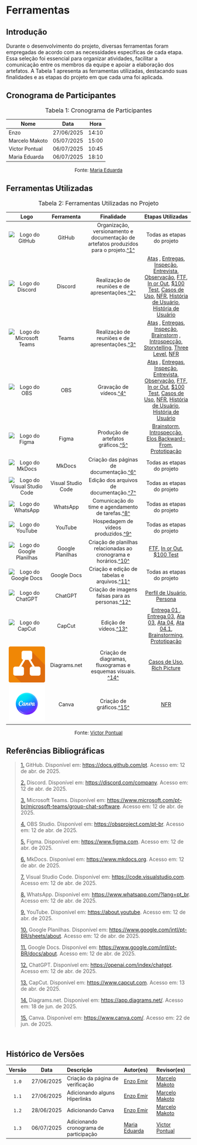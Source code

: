 # Ferramentas

## Introdução 

Durante o desenvolvimento do projeto, diversas ferramentas foram empregadas de acordo com as necessidades específicas de cada etapa. Essa seleção foi essencial para organizar atividades, facilitar a comunicação entre os membros da equipe e apoiar a elaboração dos artefatos. A Tabela 1 apresenta as ferramentas utilizadas, destacando suas finalidades e as etapas do projeto em que cada uma foi aplicada.

## Cronograma de Participantes

<font size="3"><p style="text-align: center">Tabela 1: Cronograma de Participantes</p></font>

<div align="center">

<table>
  <thead>
    <tr>
      <th>Nome</th>
      <th>Data</th>
      <th>Hora</th>
    </tr>
  </thead>
  <tbody>
    <tr>
      <td>Enzo</td>
      <td>27/06/2025</td>
      <td>14:10</td>
    </tr>
    <tr>
      <td>Marcelo Makoto</td>
      <td>05/07/2025</td>
      <td>15:00</td>
    </tr>
    <tr>
      <td>Victor Pontual</td>
      <td>06/07/2025</td>
      <td>10:45</td>
    </tr>
    <tr>
      <td>Maria Eduarda</td>
      <td>06/07/2025</td>
      <td>18:10</td>
    </tr>
  </tbody>
</table>

</div>

<font size="2"><p style="text-align: center">Fonte: [Maria Eduarda](https://github.com/dudaa28) </p></font>

## Ferramentas Utilizadas

<font size="3"><p style="text-align: center">Tabela 2: Ferramentas Utilizadas no Projeto</p></font>

| Logo | Ferramenta | Finalidade | Etapas Utilizadas |
| :-: | :-: | :-: | :-: |
| ![Logo do GitHub](../assets/ferramentas/github.png) | GitHub | Organização, versionamento e documentação de artefatos produzidos para o projeto.<a id="anchor_1" href="#FRM1">^1^</a> | Todas as etapas do projeto |
| ![Logo do Discord](../assets/ferramentas/discord.png) | Discord | Realização de reuniões e de apresentações.<a id="anchor_2" href="#FRM2">^2^</a>| <a href = https://requisitos-de-software.github.io/2025.1-FGTS/atas/ata_07_04/#tema3>Atas</a> , <a href = https://requisitos-de-software.github.io/2025.1-FGTS/Entregas/Entrega-1/#tema3>Entregas</a>, <a href = https://requisitos-de-software.github.io/2025.1-FGTS/Inspecao/Introducao/#tabela-de-conteudos#tema3>Inspeção</a>, <a href = https://requisitos-de-software.github.io/2025.1-FGTS/Elicitacao/Tecnicas-de-Elicitacao/Entrevista/#tema3>Entrevista</a>, <a href = https://requisitos-de-software.github.io/2025.1-FGTS/Elicitacao/Tecnicas-de-Elicitacao/Observacao/#tema3>Observação</a>, <a href = https://requisitos-de-software.github.io/2025.1-FGTS/Elicitacao/Tecnicas-de-Priorizacao/First-Things-First/#tema3>FTF</a>, <a href = https://requisitos-de-software.github.io/2025.1-FGTS/Elicitacao/Tecnicas-de-Priorizacao/In-or-Out/#tema3>In or Out</a>, <a href = https://requisitos-de-software.github.io/2025.1-FGTS/Elicitacao/Tecnicas-de-Priorizacao/100-Test//#tema3>$100 Test</a>, <a href = https://requisitos-de-software.github.io/2025.1-FGTS/Modelagem-I/Diagrama/#tema3>Casos de Uso</a>, <a href = https://requisitos-de-software.github.io/2025.1-FGTS/Modelagem-II/NFR-Framework/#tema3>NFR</a>, <a href = https://requisitos-de-software.github.io/2025.1-FGTS/Modelagem-II/Historias-De-Usuario/#tema3>História de Usuário</a>, <a href = https://requisitos-de-software.github.io/2025.1-FGTS/Modelagem-II/Product-Backlog/#validacao#tema3>História de Usuário</a>   |
| ![Logo do Microsoft Teams](../assets/ferramentas/teams.png) | Teams | Realização de reuniões e de apresentações.<a id="anchor_2" href="#FRM2">^3^</a>| <a href = https://requisitos-de-software.github.io/2025.1-FGTS/atas/ata_07_04/#tema3>Atas</a> , <a href = https://requisitos-de-software.github.io/2025.1-FGTS/Entregas/Entrega-1/#tema3>Entregas</a>, <a href =  https://requisitos-de-software.github.io/2025.1-FGTS/Inspecao/Introducao/#tabela-de-conteudos#tema3>Inspeção</a>, <a href = https://requisitos-de-software.github.io/2025.1-FGTS/Inspecao/Introducao/#tabela-de-conteudos#tema3>Brainstorm</a> , <a href = https://requisitos-de-software.github.io/2025.1-FGTS/Elicitacao/Tecnicas-de-Elicitacao/Introspeccao/#tema3>Introspecção</a>, <a href = https://requisitos-de-software.github.io/2025.1-FGTS/Elicitacao/Tecnicas-de-Elicitacao/Storytelling/#tema3>Storytelling</a>, <a href = https://requisitos-de-software.github.io/2025.1-FGTS/Elicitacao/Tecnicas-de-Priorizacao/Three-Level-Scale/#tema3>Three Level</a>, <a href = https://requisitos-de-software.github.io/2025.1-FGTS/Modelagem-II/NFR-Framework/#tema3>NFR</a>      |
| ![Logo do OBS](../assets/ferramentas/obs.png) | OBS | Gravação de vídeos.<a id="anchor_1" href="#FRM1">^4^</a> | <a href = https://requisitos-de-software.github.io/2025.1-FGTS/atas/ata_07_04/#tema3>Atas</a> , <a href = https://requisitos-de-software.github.io/2025.1-FGTS/Entregas/Entrega-1/#tema3>Entregas</a>, <a href = https://requisitos-de-software.github.io/2025.1-FGTS/Inspecao/Introducao/#tabela-de-conteudos#tema3>Inspeção</a>, <a href = https://requisitos-de-software.github.io/2025.1-FGTS/Elicitacao/Tecnicas-de-Elicitacao/Entrevista/#tema3>Entrevista</a>, <a href = https://requisitos-de-software.github.io/2025.1-FGTS/Elicitacao/Tecnicas-de-Elicitacao/Observacao/#tema3>Observação</a>, <a href = https://requisitos-de-software.github.io/2025.1-FGTS/Elicitacao/Tecnicas-de-Priorizacao/First-Things-First/#tema3>FTF</a>, <a href = https://requisitos-de-software.github.io/2025.1-FGTS/Elicitacao/Tecnicas-de-Priorizacao/In-or-Out/#tema3>In or Out</a>, <a href = https://requisitos-de-software.github.io/2025.1-FGTS/Elicitacao/Tecnicas-de-Priorizacao/100-Test//#tema3>$100 Test</a>, <a href = https://requisitos-de-software.github.io/2025.1-FGTS/Modelagem-I/Diagrama/#tema3>Casos de Uso</a>, <a href = https://requisitos-de-software.github.io/2025.1-FGTS/Modelagem-II/NFR-Framework/#tema3>NFR</a>, <a href = https://requisitos-de-software.github.io/2025.1-FGTS/Modelagem-II/Historias-De-Usuario/#tema3>História de Usuário</a>, <a href = https://requisitos-de-software.github.io/2025.1-FGTS/Modelagem-II/Product-Backlog/#validacao#tema3>História de Usuário</a>   |          
| ![Logo do Figma](../assets/ferramentas/figma.png) | Figma | Produção de artefatos gráficos.<a id="anchor_3" href="#FRM3">^5^</a> |  <a href = https://requisitos-de-software.github.io/2025.1-FGTS/Inspecao/Introducao/#tabela-de-conteudos#tema3>Brainstorm</a>, <a href = https://requisitos-de-software.github.io/2025.1-FGTS/Elicitacao/Tecnicas-de-Elicitacao/Introspeccao/#tema3>Introspecção</a>, <a href = https://requisitos-de-software.github.io/2025.1-FGTS/Pos-Rastreabilidade/Elos-Backward-From/#tema3>Elos Backward-From</a>, <a href = https://requisitos-de-software.github.io/2025.1-FGTS/Validacao/Prototipacao/#tema3>Prototipação</a>  |
| ![Logo do MkDocs](../assets/ferramentas/mkdocs.png) | MkDocs | Criação das páginas de documentação.<a id="anchor_4" href="#FRM4">^6^</a> | Todas as etapas do projeto |
| ![Logo do Visual Studio Code](../assets/ferramentas/vscode.png) | Visual Studio Code | Edição dos arquivos de documentação.<a id="anchor_5" href="#FRM5">^7^</a> | Todas as etapas do projeto  |
| ![Logo do WhatsApp](../assets/ferramentas/whatsapp.png) | WhatsApp | Comunicação do time e agendamento de tarefas.<a id="anchor_6" href="#FRM6">^8^</a> | Todas as etapas do projeto |
| ![Logo do YouTube](../assets/ferramentas/youtube.png) | YouTube | Hospedagem de vídeos produzidos.<a id="anchor_7" href="#FRM7">^9^</a> | Todas as etapas do projeto |
| ![Logo do Google Planilhas](../assets/ferramentas/gsheets.png) | Google Planilhas | Criação de planilhas relacionadas ao cronograma e horários.<a id="anchor_8" href="#FRM8">^10^</a> | <a href = https://requisitos-de-software.github.io/2025.1-FGTS/Elicitacao/Tecnicas-de-Priorizacao/First-Things-First/#tema3>FTF</a>, <a href = https://requisitos-de-software.github.io/2025.1-FGTS/Elicitacao/Tecnicas-de-Priorizacao/In-or-Out/#tema3>In or Out</a>, <a href = https://requisitos-de-software.github.io/2025.1-FGTS/Elicitacao/Tecnicas-de-Priorizacao/100-Test//#tema3>$100 Test</a>  |
| ![Logo do Google Docs](../assets/ferramentas/gdocs.png) | Google Docs | Criação e edição de tabelas e arquivos.<a id="anchor_9" href="#FRM9">^11^</a>| Todas as etapas do projeto |
| ![Logo do ChatGPT](../assets/ferramentas/chatgpt.png) | ChatGPT | Criação de imagens falsas para as personas.<a id="anchor_12" href="#FRM10">^12^</a> | <a href = https://requisitos-de-software.github.io/2025.1-FGTS/Elicitacao/Perfil-de-Usuario/#tema3>Perfil de Usuário</a>, <a href = https://requisitos-de-software.github.io/2025.1-FGTS/Elicitacao/Definicao-de-Personas/#tema3>Persona</a>   |
| ![Logo do CapCut](../assets/ferramentas/capcut.png) | CapCut | Edição de vídeos.<a id="anchor_13" href="#FRM11">^13^</a>  |<a href = https://requisitos-de-software.github.io/2025.1-FGTS/Entregas/Entrega-1/#tema3>Entrega 01 </a>, <a href = https://requisitos-de-software.github.io/2025.1-FGTS/Entregas/Entrega-3/#tema3>Entrega 03</a>, <a href = https://requisitos-de-software.github.io/2025.1-FGTS/atas/ata_25_04/#tema3>Ata 03</a>, <a href = https://requisitos-de-software.github.io/2025.1-FGTS/atas/ata_01_05/#tema3>Ata 04</a>, <a href = https://requisitos-de-software.github.io/2025.1-FGTS/atas/ata_02_05/#tema3>Ata 04.1</a>, <a href = https://requisitos-de-software.github.io/2025.1-FGTS/Elicitacao/Tecnicas-de-Elicitacao/Brainstorming/#tema3>Brainstorming</a>, <a href = https://requisitos-de-software.github.io/2025.1-FGTS/Validacao/Prototipacao/#tema3>Prototipação</a>|
| ![Logo do diagrams.net](../assets/ferramentas/diagrams-net.png) | Diagrams.net | Criação de diagramas, fluxogramas e esquemas visuais. <a id="anchor_13" href="#FRM12">^14^</a> | <a href = https://requisitos-de-software.github.io/2025.1-FGTS/Modelagem-I/Diagrama/#tema3>Casos de Uso</a>, <a href = https://requisitos-de-software.github.io/2025.1-FGTS/Pre-Rastreabilidade/Rich-Picture/#tema3>Rich Picture</a> |
| ![Logo do Canva](../assets/ferramentas/Canva-Logo.png) | Canva | Criação de gráficos.<a id="anchor_13" href="#FRM15">^15^</a> | <a href = https://requisitos-de-software.github.io/2025.1-FGTS/Modelagem-II/NFR-Framework/#tema3>NFR</a>


<p style="text-align: center; font-size: 10pt;">Fonte: <a href="https://github.com/VictorPontual">Victor Pontual</a></p>


## Referências Bibliográficas

><a id="FRM1" href="#anchor_1">1.</a> GitHub. Disponível em: https://docs.github.com/pt. Acesso em: 12 de abr. de 2025.
>
><a id="FRM2" href="#anchor_2">2.</a> Discord. Disponível em: https://discord.com/company. Acesso em: 12 de abr. de 2025.
>
><a id="FRM3" href="#anchor_3">3.</a> Microsoft Teams. Disponível em: https://www.microsoft.com/pt-br/microsoft-teams/group-chat-software. Acesso em: 12 de abr. de 2025.
>
><a id="FRM4" href="#anchor_4">4.</a> OBS Studio. Disponível em: https://obsproject.com/pt-br. Acesso em: 12 de abr. de 2025.
>
><a id="FRM5" href="#anchor_5">5.</a> Figma. Disponível em: https://www.figma.com. Acesso em: 12 de abr. de 2025.
>
><a id="FRM6" href="#anchor_6">6.</a> MkDocs. Disponível em: https://www.mkdocs.org. Acesso em: 12 de abr. de 2025.
>
><a id="FRM7" href="#anchor_7">7.</a> Visual Studio Code. Disponível em: https://code.visualstudio.com. Acesso em: 12 de abr. de 2025.
>
><a id="FRM8" href="#anchor_8">8.</a> WhatsApp. Disponível em: https://www.whatsapp.com/?lang=pt_br. Acesso em: 12 de abr. de 2025.
>
><a id="FRM9" href="#anchor_9">9.</a> YouTube. Disponível em: https://about.youtube. Acesso em: 12 de abr. de 2025.
>
><a id="FRM10" href="#anchor_10">10.</a> Google Planilhas. Disponível em: https://www.google.com/intl/pt-BR/sheets/about. Acesso em: 12 de abr. de 2025.
>
><a id="FRM11" href="#anchor_11">11.</a> Google Docs. Disponível em: https://www.google.com/intl/pt-BR/docs/about. Acesso em: 12 de abr. de 2025.
>
><a id="FRM12" href="#anchor_12">12.</a> ChatGPT. Disponível em: https://openai.com/index/chatgpt. Acesso em: 12 de abr. de 2025.
>
><a id="FRM13" href="#anchor_13">13.</a> CapCut. Disponível em: https://www.capcut.com. Acesso em: 13 de abr. de 2025.
>
><a id="FRM14" href="#anchor_13">14.</a> Diagrams.net. Disponível em: https://app.diagrams.net/. Acesso em: 18 de jun. de 2025.
>
><a id="FRM15" href="#anchor_15">15.</a> Canva. Disponível em: https://www.canva.com/. Acesso em: 22 de jun. de 2025.
>

<br>

## Histórico de Versões

| Versão | Data       | Descrição                         | Autor(es)    | Revisor(es)  |
|:-----: | :--------: | :------------------------------- | :---------- | :---------- |
| `1.0`    | 27/06/2025 | Criação da página de verificação | [Enzo Emir](https://github.com/EnzoEmir)   | [Marcelo Makoto](https://github.com/MM4k) |
| `1.1`    | 27/06/2025 | Adicionando alguns Hiperlinks | [Enzo Emir](https://github.com/EnzoEmir)   | [Marcelo Makoto](https://github.com/MM4k) |
| `1.2`    | 28/06/2025 | Adicionando Canva | [Enzo Emir](https://github.com/EnzoEmir)   | [Marcelo Makoto](https://github.com/MM4k) |
| `1.3`    | 06/07/2025 | Adicionando cronograma de participação | [Maria Eduarda](https://github.com/dudaa28)   | [Victor Pontual](https://github.com/VictorPontual) |